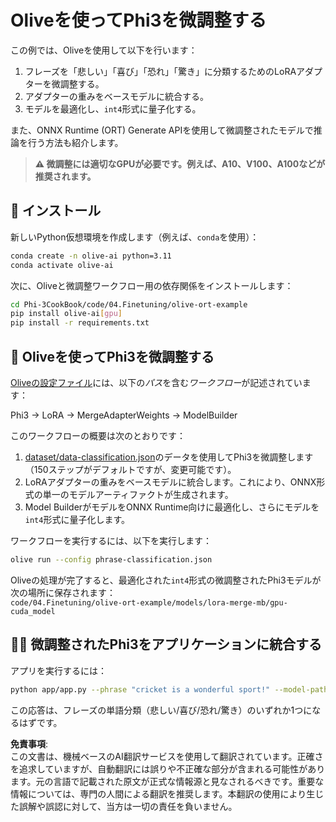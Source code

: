 # Oliveを使ってPhi3を微調整する

この例では、Oliveを使用して以下を行います：

1. フレーズを「悲しい」「喜び」「恐れ」「驚き」に分類するためのLoRAアダプターを微調整する。
2. アダプターの重みをベースモデルに統合する。
3. モデルを最適化し、`int4`形式に量子化する。

また、ONNX Runtime (ORT) Generate APIを使用して微調整されたモデルで推論を行う方法も紹介します。

> **⚠️ 微調整には適切なGPUが必要です。例えば、A10、V100、A100などが推奨されます。**

## 💾 インストール

新しいPython仮想環境を作成します（例えば、`conda`を使用）：

```bash
conda create -n olive-ai python=3.11
conda activate olive-ai
```

次に、Oliveと微調整ワークフロー用の依存関係をインストールします：

```bash
cd Phi-3CookBook/code/04.Finetuning/olive-ort-example
pip install olive-ai[gpu]
pip install -r requirements.txt
```

## 🧪 Oliveを使ってPhi3を微調整する
[Oliveの設定ファイル](../../../../../code/03.Finetuning/olive-ort-example/phrase-classification.json)には、以下の*パス*を含む*ワークフロー*が記述されています：

Phi3 -> LoRA -> MergeAdapterWeights -> ModelBuilder

このワークフローの概要は次のとおりです：

1. [dataset/data-classification.json](../../../../../code/03.Finetuning/olive-ort-example/dataset/dataset-classification.json)のデータを使用してPhi3を微調整します（150ステップがデフォルトですが、変更可能です）。
2. LoRAアダプターの重みをベースモデルに統合します。これにより、ONNX形式の単一のモデルアーティファクトが生成されます。
3. Model BuilderがモデルをONNX Runtime向けに最適化し、さらにモデルを`int4`形式に量子化します。

ワークフローを実行するには、以下を実行します：

```bash
olive run --config phrase-classification.json
```

Oliveの処理が完了すると、最適化された`int4`形式の微調整されたPhi3モデルが次の場所に保存されます：  
`code/04.Finetuning/olive-ort-example/models/lora-merge-mb/gpu-cuda_model`

## 🧑‍💻 微調整されたPhi3をアプリケーションに統合する 

アプリを実行するには：

```bash
python app/app.py --phrase "cricket is a wonderful sport!" --model-path models/lora-merge-mb/gpu-cuda_model
```

この応答は、フレーズの単語分類（悲しい/喜び/恐れ/驚き）のいずれか1つになるはずです。

**免責事項**:  
この文書は、機械ベースのAI翻訳サービスを使用して翻訳されています。正確さを追求していますが、自動翻訳には誤りや不正確な部分が含まれる可能性があります。元の言語で記載された原文が正式な情報源と見なされるべきです。重要な情報については、専門の人間による翻訳を推奨します。本翻訳の使用により生じた誤解や誤認に対して、当方は一切の責任を負いません。